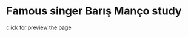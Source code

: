 # Famous singer Barış Manço study


[click for preview the page](https://erdogansenturk.github.io/barismanco/)
